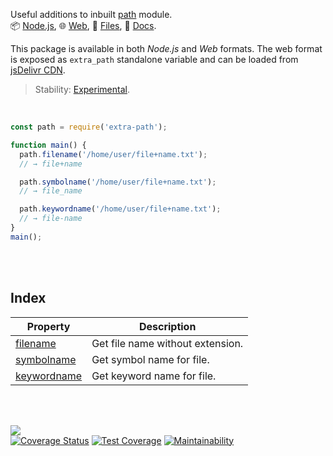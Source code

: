 Useful additions to inbuilt [path] module.<br>
📦 [Node.js](https://www.npmjs.com/package/extra-path),
🌐 [Web](https://www.npmjs.com/package/extra-path.web),
📜 [Files](https://unpkg.com/extra-path/),
📰 [Docs](https://nodef.github.io/extra-path/).

This package is available in both *Node.js* and *Web* formats. The web format
is exposed as `extra_path` standalone variable and can be loaded from
[jsDelivr CDN].

[path]: https://nodejs.org/api/path.html
[jsDelivr CDN]: https://cdn.jsdelivr.net/npm/extra-path.web/index.js

> Stability: [Experimental](https://www.youtube.com/watch?v=L1j93RnIxEo).

<br>

```javascript
const path = require('extra-path');

function main() {
  path.filename('/home/user/file+name.txt');
  // → file+name

  path.symbolname('/home/user/file+name.txt');
  // → file_name

  path.keywordname('/home/user/file+name.txt');
  // → file-name
}
main();
```

<br>
<br>


## Index

| Property | Description |
|  ----  |  ----  |
| [filename] | Get file name without extension. |
| [symbolname] | Get symbol name for file. |
| [keywordname] | Get keyword name for file. |

<br>
<br>


[![](https://img.youtube.com/vi/8oXhShuIjrQ/maxresdefault.jpg)](https://www.youtube.com/watch?v=8oXhShuIjrQ)<br>
[![Coverage Status](https://coveralls.io/repos/github/nodef/extra-path/badge.svg?branch=master)](https://coveralls.io/github/nodef/extra-path?branch=master)
[![Test Coverage](https://api.codeclimate.com/v1/badges/9fd9e76b2bcd8ebf83bc/test_coverage)](https://codeclimate.com/github/nodef/extra-path/test_coverage)
[![Maintainability](https://api.codeclimate.com/v1/badges/9fd9e76b2bcd8ebf83bc/maintainability)](https://codeclimate.com/github/nodef/extra-path/maintainability)


[filename]: https://nodef.github.io/extra-path/modules.html#filename
[symbolname]: https://nodef.github.io/extra-path/modules.html#symbolname
[keywordname]: https://nodef.github.io/extra-path/modules.html#keywordname
